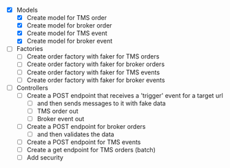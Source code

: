 - [x] Models
  - [x] Create model for TMS order
  - [x] Create model for broker order
  - [x] Create model for TMS event
  - [x] Create model for broker event
- [ ] Factories
  - [ ] Create order factory with faker for TMS orders
  - [ ] Create order factory with faker for broker orders
  - [ ] Create order factory with faker for TMS events
  - [ ] Create order factory with faker for broker events
- [ ] Controllers
  - [ ] Create a POST endpoint that receives a 'trigger' event for a target url
    - [ ] and then sends messages to it with fake data
    - [ ] TMS order out
    - [ ] Broker event out
  - [ ] Create a POST endpoint for broker orders
    - [ ] and then validates the data
  - [ ] Create a POST endpoint for TMS events
  - [ ] Create a get endpoint for TMS orders (batch)
  - [ ] Add security
